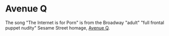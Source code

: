 # Avenue Q

The song "The Internet is for Porn" is from the Broadway "adult" "full frontal puppet nudity" Sesame Street homage, [Avenue Q](http://en.wikipedia.org/wiki/Avenue_q).
